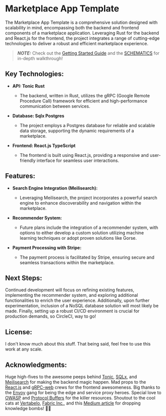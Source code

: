 # Marketplace App Template

The Marketplace App Template is a comprehensive solution designed with scalability in mind, encompassing both the backend and frontend components of a marketplace application. Leveraging Rust for the backend and React.js for the frontend, the project integrates a range of cutting-edge technologies to deliver a robust and efficient marketplace experience.

> **_NOTE:_**
> Check out the [Getting Started Guide](GETTINGSTARTED.md) and the [SCHEMATICS](SCHEMATICS.md) for in-depth walkthrough!

## Key Technologies:

- **API: Tonic Rust** 
  - The backend, written in Rust, utilizes the gRPC (Google Remote Procedure Call) framework for efficient and high-performance communication between services.

- **Database: Sqlx Postgres**
  - The project employs a Postgres database for reliable and scalable data storage, supporting the dynamic requirements of a marketplace.

- **Frontend: React.js TypeScript**
  - The frontend is built using React.js, providing a responsive and user-friendly interface for seamless user interactions.

## Features:

- **Search Engine Integration (Meilisearch):**
  - Leveraging Meilisearch, the project incorporates a powerful search engine to enhance discoverability and navigation within the marketplace.

- **Recommender System:**
  - Future plans include the integration of a recommender system, with options to either develop a custom solution utilizing machine learning techniques or adopt proven solutions like Gorse.

- **Payment Processing with Stripe:**
  - The payment process is facilitated by Stripe, ensuring secure and seamless transactions within the marketplace.

## Next Steps:

Continued development will focus on refining existing features, implementing the recommender system, and exploring additional functionalities to enrich the user experience. Additionally, upon further experimentation, inclusion of a NoSQL database solution will most likely be made. Finally, setting up a robust CI/CD environment is crucial for production demands, so CircleCI, way to go!

## License:

I don't know much about this stuff. That being said, feel free to use this work at any scale.

## Acknowledgments:

Huge high-fives to the awesome peeps behind [Tonic](https://github.com/hyperium/tonic), [SQLx](https://github.com/launchbadge/sqlx), and [Meilisearch](https://github.com/meilisearch/meilisearch) for making the backend magic happen. Mad props to the [React.js](https://github.com/facebook/react) and [gRPC-web](https://github.com/grpc/grpc-web) crews for the frontend awesomeness. Big thanks to the [Envoy](https://github.com/envoyproxy/envoy) gang for being the edge and service proxy heroes. Special love to [OWASP](https://owasp.org/) and [Protocol Buffers](https://developers.google.com/protocol-buffers) for the killer resources. Shoutout to the cool cats at [Vertabelo](https://vertabelo.com/blog/user-authentication-module/), [Fabric Inc.](https://fabric.inc/blog/commerce/ecommerce-database-design-example), and this [Medium article](https://medium.com/@f.pitterling/stripe-integration-with-react-flask-e7aac635b139) for dropping knowledge bombs! 🚀✨